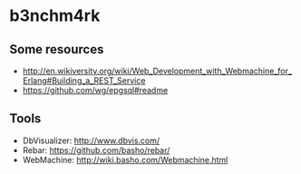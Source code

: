 b3nchm4rk
=========

Some resources
--------------
* http://en.wikiversity.org/wiki/Web_Development_with_Webmachine_for_Erlang#Building_a_REST_Service
* https://github.com/wg/epgsql#readme

Tools
-----
* DbVisualizer: http://www.dbvis.com/
* Rebar: https://github.com/basho/rebar/
* WebMachine: http://wiki.basho.com/Webmachine.html

